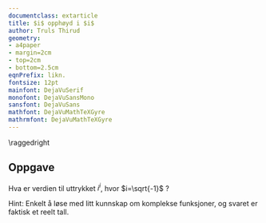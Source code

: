 ```yaml
---
documentclass: extarticle
title: $i$ opphøyd i $i$
author: Truls Thirud
geometry: 
- a4paper
- margin=2cm
- top=2cm
- bottom=2.5cm
eqnPrefix: likn.
fontsize: 12pt
mainfont: DejaVuSerif
monofont: DejaVuSansMono
sansfont: DejaVuSans
mathfont: DejaVuMathTeXGyre
mathrmfont: DejaVuMathTeXGyre
---
```

\raggedright

## Oppgave

Hva er verdien til uttrykket $i^{i}$, hvor $i=\sqrt{-1}$ ?

Hint: Enkelt å løse med litt kunnskap om komplekse funksjoner, og svaret er faktisk et reelt tall.
